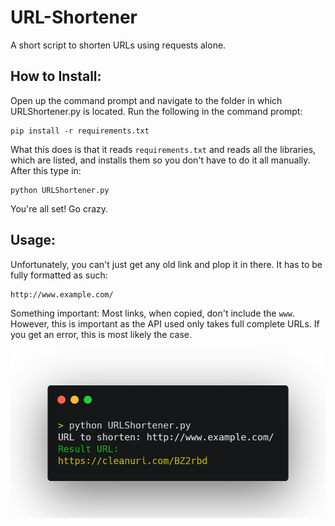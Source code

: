 # URL-Shortener
A short script to shorten URLs using requests alone.

## How to Install:

Open up the command prompt and navigate to the folder in which URLShortener.py is located.
Run the following in the command prompt:

```
pip install -r requirements.txt
```

What this does is that it reads `requirements.txt` and reads all the libraries, which are listed, and installs them so you don't have to do it all manually.
After this type in:

```
python URLShortener.py
```
You're all set! Go crazy.

## Usage:

Unfortunately, you can't just get any old link and plop it in there. It has to be fully formatted as such:

```
http://www.example.com/
```
Something important: Most links, when copied, don't include the `www`. However, this is important as the API used only takes full complete URLs. If you get an error, this is most likely the case.

![CLI Image](https://github.com/LogitechGalena/URL-Shortener/blob/main/CLI.png)
